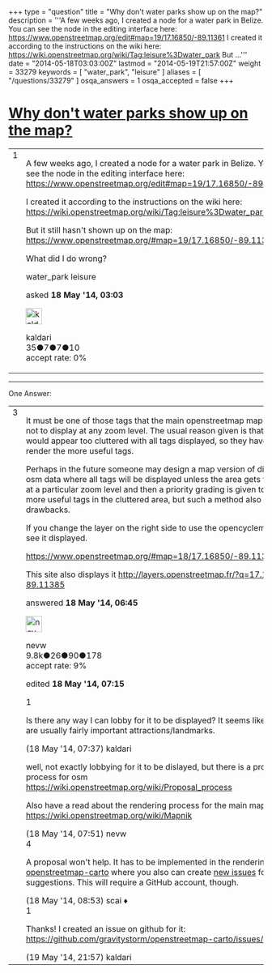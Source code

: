 +++
type = "question"
title = "Why don&#x27;t water parks show up on the map?"
description = '''A few weeks ago, I created a node for a water park in Belize. You can see the node in the editing interface here: https://www.openstreetmap.org/edit#map=19/17.16850/-89.11361 I created it according to the instructions on the wiki here: https://wiki.openstreetmap.org/wiki/Tag:leisure%3Dwater_park But ...'''
date = "2014-05-18T03:03:00Z"
lastmod = "2014-05-19T21:57:00Z"
weight = 33279
keywords = [ "water_park", "leisure" ]
aliases = [ "/questions/33279" ]
osqa_answers = 1
osqa_accepted = false
+++

<div class="headNormal">

# [Why don't water parks show up on the map?](/questions/33279/why-dont-water-parks-show-up-on-the-map)

</div>

<div id="main-body">

<div id="askform">

<table id="question-table" style="width:100%;">
<colgroup>
<col style="width: 50%" />
<col style="width: 50%" />
</colgroup>
<tbody>
<tr>
<td style="width: 30px; vertical-align: top"><div class="vote-buttons">
<span id="post-33279-upvote" class="ajax-command post-vote up" rel="nofollow" title="I like this post (click again to cancel)"> </span>
<div id="post-33279-score" class="post-score" title="current number of votes">
1
</div>
<span id="post-33279-downvote" class="ajax-command post-vote down" rel="nofollow" title="I dont like this post (click again to cancel)"> </span> <span id="favorite-mark" class="ajax-command favorite-mark" rel="nofollow" title="mark/unmark this question as favorite (click again to cancel)"> </span>
<div id="favorite-count" class="favorite-count">
&#10;</div>
</div></td>
<td><div id="item-right">
<div class="question-body">
<p>A few weeks ago, I created a node for a water park in Belize. You can see the node in the editing interface here: <a href="https://www.openstreetmap.org/edit#map=19/17.16850/-89.11361">https://www.openstreetmap.org/edit#map=19/17.16850/-89.11361</a></p>
<p>I created it according to the instructions on the wiki here: <a href="https://wiki.openstreetmap.org/wiki/Tag:leisure%3Dwater_park">https://wiki.openstreetmap.org/wiki/Tag:leisure%3Dwater_park</a></p>
<p>But it still hasn't shown up on the map: <a href="https://www.openstreetmap.org/#map=19/17.16850/-89.11361">https://www.openstreetmap.org/#map=19/17.16850/-89.11361</a></p>
<p>What did I do wrong?</p>
</div>
<div id="question-tags" class="tags-container tags">
<span class="post-tag tag-link-water_park" rel="tag" title="see questions tagged &#39;water_park&#39;">water_park</span> <span class="post-tag tag-link-leisure" rel="tag" title="see questions tagged &#39;leisure&#39;">leisure</span>
</div>
<div id="question-controls" class="post-controls">
&#10;</div>
<div class="post-update-info-container">
<div class="post-update-info post-update-info-user">
<p>asked <strong>18 May '14, 03:03</strong></p>
<img src="https://secure.gravatar.com/avatar/3ea139a72c7705308d73069fa3be5e01?s=32&amp;d=identicon&amp;r=g" class="gravatar" width="32" height="32" alt="kaldari&#39;s gravatar image" />
<p><span>kaldari</span><br />
<span class="score" title="35 reputation points">35</span><span title="7 badges"><span class="badge1">●</span><span class="badgecount">7</span></span><span title="7 badges"><span class="silver">●</span><span class="badgecount">7</span></span><span title="10 badges"><span class="bronze">●</span><span class="badgecount">10</span></span><br />
<span class="accept_rate" title="Rate of the user&#39;s accepted answers">accept rate:</span> <span title="kaldari has no accepted answers">0%</span></p>
</div>
</div>
<div id="comments-container-33279" class="comments-container">
&#10;</div>
<div id="comment-tools-33279" class="comment-tools">
&#10;</div>
<div class="clear">
&#10;</div>
<div id="comment-33279-form-container" class="comment-form-container">
&#10;</div>
<div class="clear">
&#10;</div>
</div></td>
</tr>
</tbody>
</table>

------------------------------------------------------------------------

<div class="tabBar">

<span id="sort-top"></span>

<div class="headQuestions">

One Answer:

</div>

</div>

<span id="33280"></span>

<div id="answer-container-33280" class="answer">

<table style="width:100%;">
<colgroup>
<col style="width: 50%" />
<col style="width: 50%" />
</colgroup>
<tbody>
<tr>
<td style="width: 30px; vertical-align: top"><div class="vote-buttons">
<span id="post-33280-upvote" class="ajax-command post-vote up" rel="nofollow" title="I like this post (click again to cancel)"> </span>
<div id="post-33280-score" class="post-score" title="current number of votes">
3
</div>
<span id="post-33280-downvote" class="ajax-command post-vote down" rel="nofollow" title="I dont like this post (click again to cancel)"> </span>
</div></td>
<td><div class="item-right">
<div class="answer-body">
<p>It must be one of those tags that the main openstreetmap map has chosen not to display at any zoom level. The usual reason given is that the map would appear too cluttered with all tags displayed, so they have chosen to render the more useful tags.</p>
<p>Perhaps in the future someone may design a map version of displaying the osm data where all tags will be displayed unless the area gets too cluttered at a particular zoom level and then a priority grading is given to rendering more useful tags in the cluttered area, but such a method also has drawbacks.</p>
<p>If you change the layer on the right side to use the opencyclemap you will see it displayed.</p>
<p><a href="https://www.openstreetmap.org/#map=18/17.16850/-89.11394&amp;layers=C">https://www.openstreetmap.org/#map=18/17.16850/-89.11394&amp;layers=C</a></p>
<p>This site also displays it <a href="http://layers.openstreetmap.fr/?q=17.16838,%20-89.11385">http://layers.openstreetmap.fr/?q=17.16838,%20-89.11385</a></p>
</div>
<div class="answer-controls post-controls">
&#10;</div>
<div class="post-update-info-container">
<div class="post-update-info post-update-info-user">
<p>answered <strong>18 May '14, 06:45</strong></p>
<img src="https://secure.gravatar.com/avatar/e5674dd96938593e0af5130dfffe0f90?s=32&amp;d=identicon&amp;r=g" class="gravatar" width="32" height="32" alt="nevw&#39;s gravatar image" />
<p><span>nevw</span><br />
<span class="score" title="9843 reputation points"><span>9.8k</span></span><span title="26 badges"><span class="badge1">●</span><span class="badgecount">26</span></span><span title="90 badges"><span class="silver">●</span><span class="badgecount">90</span></span><span title="178 badges"><span class="bronze">●</span><span class="badgecount">178</span></span><br />
<span class="accept_rate" title="Rate of the user&#39;s accepted answers">accept rate:</span> <span title="nevw has 32 accepted answers">9%</span></p>
</div>
<div class="post-update-info post-update-info-edited">
<p><span> edited <strong>18 May '14, 07:15</strong> </span></p>
</div>
</div>
<div id="comments-container-33280" class="comments-container">
<span id="33281"></span>
<div id="comment-33281" class="comment">
<div id="post-33281-score" class="comment-score">
1
</div>
<div class="comment-text">
<p>Is there any way I can lobby for it to be displayed? It seems like water parks are usually fairly important attractions/landmarks.</p>
</div>
<div id="comment-33281-info" class="comment-info">
<span class="comment-age">(18 May '14, 07:37)</span> <span class="comment-user userinfo">kaldari</span>
</div>
</div>
<span id="33282"></span>
<div id="comment-33282" class="comment">
<div id="post-33282-score" class="comment-score">
&#10;</div>
<div class="comment-text">
<p>well, not exactly lobbying for it to be dislayed, but there is a proposal process for osm<br />
<a href="https://wiki.openstreetmap.org/wiki/Proposal_process">https://wiki.openstreetmap.org/wiki/Proposal_process</a></p>
<p>Also have a read about the rendering process for the main maps <a href="https://wiki.openstreetmap.org/wiki/Mapnik">https://wiki.openstreetmap.org/wiki/Mapnik</a></p>
</div>
<div id="comment-33282-info" class="comment-info">
<span class="comment-age">(18 May '14, 07:51)</span> <span class="comment-user userinfo">nevw</span>
</div>
</div>
<span id="33286"></span>
<div id="comment-33286" class="comment">
<div id="post-33286-score" class="comment-score">
4
</div>
<div class="comment-text">
<p>A proposal won't help. It has to be implemented in the rendering style sheet <a href="https://github.com/gravitystorm/openstreetmap-carto/">openstreetmap-carto</a> where you also can create <a href="https://github.com/gravitystorm/openstreetmap-carto/issues/new">new issues</a> for bugs and suggestions. This will require a GitHub account, though.</p>
</div>
<div id="comment-33286-info" class="comment-info">
<span class="comment-age">(18 May '14, 08:53)</span> <span class="comment-user userinfo">scai ♦</span>
</div>
</div>
<span id="33299"></span>
<div id="comment-33299" class="comment">
<div id="post-33299-score" class="comment-score">
1
</div>
<div class="comment-text">
<p>Thanks! I created an issue on github for it: <a href="https://github.com/gravitystorm/openstreetmap-carto/issues/539">https://github.com/gravitystorm/openstreetmap-carto/issues/539</a></p>
</div>
<div id="comment-33299-info" class="comment-info">
<span class="comment-age">(19 May '14, 21:57)</span> <span class="comment-user userinfo">kaldari</span>
</div>
</div>
</div>
<div id="comment-tools-33280" class="comment-tools">
&#10;</div>
<div class="clear">
&#10;</div>
<div id="comment-33280-form-container" class="comment-form-container">
&#10;</div>
<div class="clear">
&#10;</div>
</div></td>
</tr>
</tbody>
</table>

</div>

<div class="paginator-container-left">

</div>

</div>

</div>

